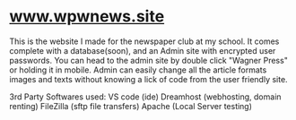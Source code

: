 # www.wpwnews.site
This is the website I made for the newspaper club at my school. It comes complete with a database(soon), and an Admin site with encrypted user passwords. You can head to the admin site by double click "Wagner Press" or holding it in mobile. Admin can easily change all the article formats images and texts without knowing a lick of code from the user friendly site.  

3rd Party Softwares used:
VS code (ide)
Dreamhost (webhosting, domain renting)
FileZilla (sftp file transfers)
Apache (Local Server testing)